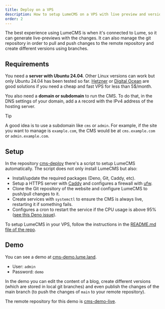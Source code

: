```yaml
---
title: Deploy on a VPS
description: How to setup LumeCMS on a VPS with live preview and versioning.
order: 2
---
```


The best experience using LumeCMS is when it's connected to Lume, so it can
generate live-previews with the changes. It can also manage the git repository
in order to pull and push changes to the remote repository and create different
versions using branches.

## Requirements

You need a **server with Ubuntu 24.04**. Other Linux versions can work but only
Ubuntu 24.04 has been tested so far. [Hetzner](https://www.hetzner.com/) or
[Digital Ocean](https://www.digitalocean.com/) are good solutions if you need a
cheap and fast VPS for less than 5$/month.

You also need a **domain or subdomain** to run the CMS. To do that, in the DNS
settings of your domain, add a `A` record with the IPv4 address of the hosting
server.

> [!tip]
>
> A good idea is to use a subdomain like `cms` or `admin`. For example, if the
> site you want to manage is `example.com`, the CMS would be at
> `cms.example.com` or `admin.example.com`.

## Setup

In the repository [cms-deploy](https://github.com/lumeland/cms-deploy) there's a
script to setup LumeCMS automatically. The script does not only install LumeCMS
but also:

- Install/update the required packages (Deno, Git, Caddy, etc).
- Setup a HTTPS server with [Caddy](https://caddyserver.com/) and configures a
  firewall with [ufw](https://en.wikipedia.org/wiki/Uncomplicated_Firewall).
- Clone the Git repository of the website and configure LumeCMS to push/pull
  changes to it.
- Create services with `systemctl` to ensure the CMS is always live, restarting
  it if something fails.
- Configures a cron to restart the service if the CPU usage is above 95%
  ([see this Deno issue](https://github.com/denoland/deno/issues/23033)).

To setup LumeCMS in your VPS, follow the instructions in the
[README.md file of the repo](https://github.com/lumeland/cms-deploy/blob/main/README.md).

## Demo

You can see a demo at [cms-demo.lume.land](https://cms-demo.lume.land/admin).

- User: `admin`
- Password: `demo`

In the demo you can edit the content of a blog, create different versions (which
are stored in local git branches) and even publish the changes of the main
branch (to push the changes of `main` to your remote repository).

The remote repository for this demo is
[cms-demo-live](https://github.com/lumeland/cms-demo-live).
